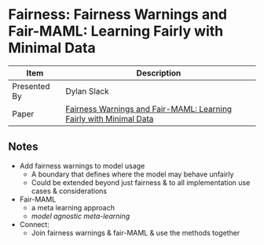 # Fairness: Fairness Warnings and Fair-MAML: Learning Fairly with Minimal Data

| Item | Description |
| --- | --- | 
| Presented By | Dylan Slack |
| Paper | [Fairness Warnings and Fair-MAML: Learning Fairly with Minimal Data](https://dl.acm.org/doi/pdf/10.1145/3351095.3372839?download=true) |



## Notes

- Add fairness warnings to model usage
    - A boundary that defines where the model may behave unfairly
    - Could be extended beyond just fairness & to all implementation use cases & considerations
- Fair-MAML
    - a meta learning approach
    - *model agnostic meta-learning*
- Connect:
    - Join fairness warnings & fair-MAML & use the methods together